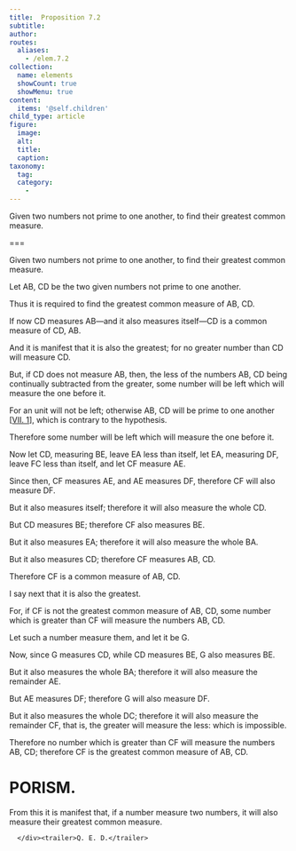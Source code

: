 ```yaml
---
title:  Proposition 7.2
subtitle: 
author:
routes:
  aliases:
    - /elem.7.2
collection:
  name: elements
  showCount: true
  showMenu: true
content:
  items: '@self.children'
child_type: article
figure:
  image:
  alt:
  title:
  caption:
taxonomy:
  tag:
  category:
    - 
---
```


<p>
       <hi rend="ital">Given two numbers not prime to one another, to find their greatest common measure.</hi>
      </p>

===

<p>
       <span class="ital">Given two numbers not prime to one another, to find their greatest common measure.</span>
      </p>

<p>Let <span class="ital">AB</span>, <span class="ital">CD</span> be the two given numbers not prime to one another. </p>

<p>Thus it is required to find the greatest common measure of <span class="ital">AB</span>, <span class="ital">CD</span>. </p>

<p>If now <span class="ital">CD</span> measures <span class="ital">AB</span>—and it also measures itself—<span class="ital">CD</span> is a common measure of <span class="ital">CD</span>, <span class="ital">AB</span>. 
      </p>

<p>And it is manifest that it is also the greatest; for no greater number than <span class="ital">CD</span> will measure <span class="ital">CD</span>. </p>

<p>But, if <span class="ital">CD</span> does not measure <span class="ital">AB</span>, then, the less of the numbers <span class="ital">AB</span>, <span class="ital">CD</span> being continually subtracted from the greater, some number will be left which will measure the one before it. </p>

<p>For an unit will not be left; otherwise <span class="ital">AB</span>, <span class="ital">CD</span> will be prime to one another [<a href="/elem.7.1">VII. 1</a>], which is contrary to the hypothesis. </p>

<p>Therefore some number will be left which will measure the one before it. </p>

<p>Now let <span class="ital">CD</span>, measuring <span class="ital">BE</span>, leave <span class="ital">EA</span> less than itself, let <span class="ital">EA</span>, measuring <span class="ital">DF</span>, leave <span class="ital">FC</span> less than itself, and let <span class="ital">CF</span> measure <span class="ital">AE</span>. </p>

<p>Since then, <span class="ital">CF</span> measures <span class="ital">AE</span>, and <span class="ital">AE</span> measures <span class="ital">DF</span>, therefore <span class="ital">CF</span> will also measure <span class="ital">DF</span>. </p>

<p>But it also measures itself; therefore it will also measure the whole <span class="ital">CD</span>. </p>

<p>But <span class="ital">CD</span> measures <span class="ital">BE</span>; therefore <span class="ital">CF</span> also measures <span class="ital">BE</span>. </p>

<p>But it also measures <span class="ital">EA</span>; therefore it will also measure the whole <span class="ital">BA</span>. </p>

<p>But it also measures <span class="ital">CD</span>; therefore <span class="ital">CF</span> measures <span class="ital">AB</span>, <span class="ital">CD</span>. </p>

<p>Therefore <span class="ital">CF</span> is a common measure of <span class="ital">AB</span>, <span class="ital">CD</span>. <pb n="299"/></p>

<p>I say next that it is also the greatest. </p>

<p>For, if <span class="ital">CF</span> is not the greatest common measure of <span class="ital">AB</span>, <span class="ital">CD</span>, some number which is greater than <span class="ital">CF</span> will measure the numbers <span class="ital">AB</span>, <span class="ital">CD</span>. </p>

<p>Let such a number measure them, and let it be <span class="ital">G</span>. </p>

<p>Now, since <span class="ital">G</span> measures <span class="ital">CD</span>, while <span class="ital">CD</span> measures <span class="ital">BE</span>, <span class="ital">G</span> also measures <span class="ital">BE</span>. </p>

<p>But it also measures the whole <span class="ital">BA</span>; therefore it will also measure the remainder <span class="ital">AE</span>. </p>

<p>But <span class="ital">AE</span> measures <span class="ital">DF</span>; therefore <span class="ital">G</span> will also measure <span class="ital">DF</span>. </p>

<p>But it also measures the whole <span class="ital">DC</span>; therefore it will also measure the remainder <span class="ital">CF</span>, that is, the greater will measure the less: which is impossible. </p>

<p>Therefore no number which is greater than <span class="ital">CF</span> will measure the numbers <span class="ital">AB</span>, <span class="ital">CD</span>; <span class="center">therefore <span class="ital">CF</span> is the greatest common measure of <span class="ital">AB</span>, <span class="ital">CD</span>.</span>
      </p>
<div id="elem.7.2.p.1" class="porism">
       <h1>PORISM.</h1>
       
<p>From this it is manifest that, if a number measure two numbers, it will also measure their greatest common measure.</p>

      </div><trailer>Q. E. D.</trailer>
